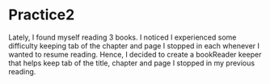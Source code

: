 # Practice2
Lately, I found myself reading 3 books. I noticed I experienced some difficulty keeping tab of the chapter and page I stopped in each whenever I wanted to resume reading. Hence, I decided to create a bookReader keeper that helps keep tab of the title, chapter and page I stopped in my previous reading.
